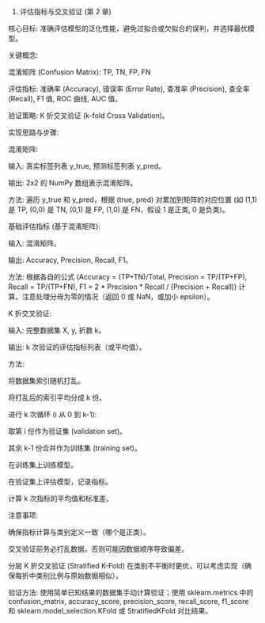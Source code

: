 1. 评估指标与交叉验证 (第 2 章)

核心目标: 准确评估模型的泛化性能，避免过拟合或欠拟合的误判，并选择最优模型。

关键概念:

混淆矩阵 (Confusion Matrix): TP, TN, FP, FN

评估指标: 准确率 (Accuracy), 错误率 (Error Rate), 查准率 (Precision), 查全率 (Recall), F1 值, ROC 曲线, AUC 值。

验证策略: K 折交叉验证 (k-fold Cross Validation)。

实现思路与步骤:

混淆矩阵:

输入: 真实标签列表 y_true, 预测标签列表 y_pred。

输出: 2x2 的 NumPy 数组表示混淆矩阵。

方法: 遍历 y_true 和 y_pred，根据 (true, pred) 对累加到矩阵的对应位置 (如 (1,1) 是 TP, (0,0) 是 TN, (0,1) 是 FP, (1,0) 是 FN，假设 1 是正类, 0 是负类)。

基础评估指标 (基于混淆矩阵):

输入: 混淆矩阵。

输出: Accuracy, Precision, Recall, F1。

方法: 根据各自的公式 (Accuracy = (TP+TN)/Total, Precision = TP/(TP+FP), Recall = TP/(TP+FN), F1 = 2 * Precision * Recall / (Precision + Recall)) 计算。注意处理分母为零的情况（返回 0 或 NaN，或加小 epsilon）。

K 折交叉验证:

输入: 完整数据集 X, y, 折数 k。

输出: k 次验证的评估指标列表（或平均值）。

方法:

将数据集索引随机打乱。

将打乱后的索引平均分成 k 份。

进行 k 次循环 (i 从 0 到 k-1):

取第 i 份作为验证集 (validation set)。

其余 k-1 份合并作为训练集 (training set)。

在训练集上训练模型。

在验证集上评估模型，记录指标。

计算 k 次指标的平均值和标准差。

注意事项:

确保指标计算与类别定义一致（哪个是正类）。

交叉验证前务必打乱数据，否则可能因数据顺序导致偏差。

分层 K 折交叉验证 (Stratified K-Fold) 在类别不平衡时更优，可以考虑实现（确保每折中类别比例与原始数据相似）。

验证方法: 使用简单已知结果的数据集手动计算验证；使用 sklearn.metrics 中的 confusion_matrix, accuracy_score, precision_score, recall_score, f1_score 和 sklearn.model_selection.KFold 或 StratifiedKFold 对比结果。